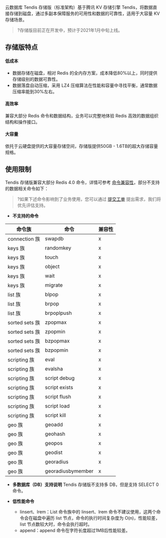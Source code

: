 云数据库 Tendis 存储版（标准架构）基于腾讯 KV 存储引擎 Tendis，将数据直接存储到磁盘，通过多副本保障服务的可用性和数据的可靠性，适用于大容量 KV 存储场景。
>?存储版目前正在开发中，预计于2021年1月中旬上线。

## 存储版特点
#### 低成本
- 数据存储在磁盘，相对 Redis 的全内存方案，成本降低80%以上，同时提供存储级别的数据可靠性。
- 数据落盘自动压缩，采用 LZ4 压缩算法在性能和容量中寻找平衡，通常数据压缩率能到30%左右。

#### 高效率
兼容大部分 Redis 命令和数据结构，业务可以完整地体验 Redis 高效的数据组织结构和操作接口。

#### 大容量
依托于云硬盘提供的大容量存储空间，存储版提供50GB - 1.6TB的超大存储容量规格。

## 使用限制
Tendis 存储版兼容大部分 Redis 4.0 命令，详情可参考 [命令兼容性](https://intl.cloud.tencent.com/document/product/1083/39290)，部分不支持的数据相关命令如下：
>?如果下述命令影响到了业务使用，您可以通过 [提交工单](https://console.cloud.tencent.com/workorder/category) 提出需求，我们将优先评估支持。

- **不支持的命令**

| 命令族           | 命令                | 兼容性 |
|---------------|-------------------|-----|
| connection 族  | swapdb            | x   |
| keys 族        | randomkey         | x   |
| keys 族        | touch             | x   |
| keys 族        | object            | x   |
| keys 族        | wait              | x   |
| keys 族        | migrate           | x   |
| list 族        | blpop             | x   |
| list 族        | brpop             | x   |
| list 族        | brpoplpush        | x   |
| sorted sets 族 | zpopmax           | x   |
| sorted sets 族 | zpopmin           | x   |
| sorted sets 族 | bzpopmax          | x   |
| sorted sets 族 | bzpopmin          | x   |
| scripting 族   | eval              | x   |
| scripting 族   | evalsha           | x   |
| scripting 族   | script debug      | x   |
| scripting 族   | script exists     | x   |
| scripting 族   | script flush      | x   |
| scripting 族   | script load       | x   |
| scripting 族   | script kill       | x   |
| geo 族         | geoadd            | x   |
| geo 族         | geohash           | x   |
| geo 族         | geopos            | x   |
| geo 族         | geodist           | x   |
| geo 族         | georadius         | x   |
| geo 族         | georadiusbymember | x   |

- **多数据库（DB）支持说明**
Tendis 存储版不支持多 DB，但是支持 SELECT 0 命令。

- **低性能命令**
  - linsert、lrem：List 命令族中的 linsert、lrem 命令不建议使用，这两个命令会在磁盘中遍历 list 节点，命令的执行时间复杂度为 O(n)，性能较差，list 节点数较大时，命令会执行超时。
  - append：append 命令在字符长度超过1MB后性能较差。
